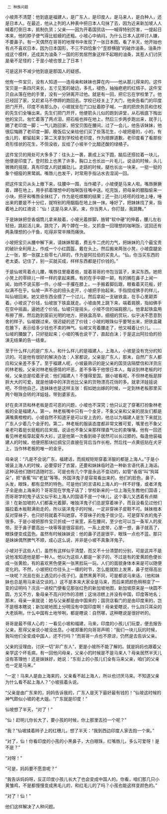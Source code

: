      二 种族问题 

   小坡弄不清楚：他到底是福建人，是广东人，是印度人，是马来人，是白种人，还是日本人。在最近，他从上列的人种表中把日本人勾抹了去，因为近来新加坡人人喊着打倒日本，抵制仇货；父亲——因为开着国货店——喊得特别厉害，一提起日本来，他的脖子便气得比蛤蟆的还粗。小坡心中纳闷，为什么日本人这样讨人嫌，不要鼻子。有一天偶然在哥哥的地理书中发现了一张日本图，看了半天，他开始也有点不喜欢日本，因为日本国形，不三不四恰象个“歪脖横狼”的破炸油条，油条炸成这个模样，还成其为油条？一国的形势居然象这样不起眼的油条，其惹人们讨厌是毫不足怪的；于是小坡也恨上了日本！ 

   可是这并不减少他到底是那国人的疑惑。 

   他有一件宝贝，没有人知道——连母亲和妹妹也算在内——他从那儿得来的。这件宝贝是一条四尺来长，五寸见宽的破边，多孔，褪色，抽抽疤疤的红绸子。这件宝贝自从落在他的手里，没有一分钟离开过他。就是有一回，把它忘在学校里了。他已经回了家，又赶紧马不停蹄的跑回去。学校已经关上了大门，他央告看门的印度把门开开。印度不肯那么办，小坡就坐在门口扯着脖子喊，一直的把庶务员和住校的先生们全嚷出来。先生们把门开开，他便箭头儿似的跑到讲堂，从石板底下掏出他的宝贝。匆忙着落了两点泪，把石板也摔在地上，然后三步两步跑出来，就手儿踢了老印度一脚；一气儿跑回家，把宝贝围在腰间，过了一会儿，他告诉妹妹，他很后悔踢了老印度一脚。晚饭后父亲给他们买了些落花生，小坡把瘪的，小的，有虫儿的，都留起来；第二天拿到学校给老印度，作为赔罪道歉。老印度看了看那些奇形怪状的花生，不但没收，反给了小坡半个比醋还酸的绿橘子。 

   这件宝贝的用处可大多多了：往头上一裹，裹成上尖下圆，脑后还搭拉着一块儿，他便是印度了。登时脸上也黑了许多，胸口上也长出一片毛儿，说话的时候，头儿微微的摇摆，真有印度人的妩媚劲儿。走路的时候，腿也长出一块来，一挺一挺的象个细瘦的黑鹭鹚。嘴唇儿也发干，时常用手指沾水去湿润一回。 

   把这件宝贝从头上撤下来，往腰中一围，当作裙子，小坡便是马来人啦。嘴唇撅撅着，蹲在地上，用手抓着理想中的咖唎饭往嘴中送。吃完饭，把母亲的胭脂偷来一小块，把牙和嘴唇全抹红了，作为是吃槟榔的结果；还一劲儿呸呸的往地上唾，唾出来的要是不十分红，就特别的用胭脂在地上抹一抹。唾好了，把妹妹找了来，指着地上的红液说：“仙！这是马来人家。来，你当男人，你打鼓，我跳舞。” 

   于是妹妹把空香烟筒儿拿来敲着，小坡光着胖脚，胳臂“软中硬”的伸着，腰儿左右轻扭，跳起活儿来。跳完了，两个蹲在一处，又抓食一回理想的咖唎饭，这回还有两条理想的小干鱼，吃得非常辛辣而痛快。 

   小坡把宝贝从腰中解下来，请妹妹帮着，费五牛二虎的力气，把妹妹的几个最宝贵的破针全利用上，作成一个小红圆盔，戴在头上。然后搬来两张小凳，小坡盘腿坐上一张，那一张摆上些零七八碎的，作为是阿拉伯的买卖人。“仙，你当买东西的老太婆。记住了，别一买就买成，样样东西都是打价钱的。” 

   于是仙坡弯着点儿腰，嘴唇往里瘪着些，提着哥哥的书包当篮子，来买东西。她把小凳上的零碎儿一样一样的拿起来瞧，有的在手中颠一颠，有的搁在鼻子上闻一闻，始终不说买那一件。小坡一手撂在膝上，一手搬着脚后跟，眼看着天花板，好似满不在乎。仙坡一声不出的扭头走开，小坡把手抬起来，手指捏成佛手的样儿，叫仙坡回来。她又把东西全摸了一个过儿，然后拿起一支破铁盒，在手心里颠弄着。小坡说了价钱，仙坡放下铁盒就走。小坡由凳上跳下来，端着肩膀，指如佛手在空中摇画，逼她还个价钱。仙坡只是摇头，小坡不住的端肩膀儿。他拿起铁盒用布擦了擦，然后跑到窗前光明的地方，把铁盒高举，细细的赏玩，似乎决不愿意割舍的样子。仙坡跟过来，很迟疑的还了价钱；小坡的眼珠似乎要弩出来，把铁盒藏在腋下，表示给多少钱也不卖的神气。仙坡又弯着腰走了，他又喊着让价儿。……仙坡的腰酸了，只好挺起来；小坡的嘴也说干了，直起白沫；于是这出阿拉伯的扮演无结果的告一结束。 

   至于什么样儿的是广东人，和什么样儿的是福建人，上海人，小坡是没有充分的知识的。可是他有很好的解决办法：人家都说，父亲是广东人，那末，自然广东人都应和父亲差不多了。至于福建人呢，小坡最熟识的是父亲的国货店隔壁信和洋货庄的林老板。父亲对林老板感情的坏恶，差不多等于他恨日本人，每谈到林老板的时候，父亲总是咬着牙说：他们福建人！不懂得爱国。据小坡看呢，不但林老板是胖胖大大的可爱，就是他铺中的洋货也比父亲的货物漂亮花俏的多。就拿洋娃娃说吧，不但他自己，连妹妹也是这样主张：假如她出嫁的时候，一定到林老板那里买两个眼珠会转的洋娃娃，带到婆家去。 

   好在卖洋货和林老板是否可恶的问题，小坡也不深究；他只认定了穿著打扮象林老板的全是福建人。第一，林老板嘴中只有一个金牙，不象父亲和父亲的朋友们都是满嘴黄橙橙的。小坡自然不知道牙是可以安上去的，他总以为福建人是生下来就比广东人少着几个金牙的。第二，林老板的服装态度都非常文雅可爱，嘴里也不象父亲老叼着挺长挺粗的吕宋烟，说话也不象父亲那样理直气壮的卖嚷嚷。他有一回还看见林老板穿起夏布大衫，这是他第一次看到褂子居然可以长过膝的。每逢他装福建人的时候，他便把那块红绸宝贝直披在背后当作长袍，然后找一点黄纸贴在犬牙上，当作林老板的唯一的金牙。 

   母亲说：“凡是不会说广东，福建话，而规规矩矩穿着洋服的都是上海人。”于是小坡装上海人的时候，必要穿好了衣裳，还要和妹妹临时造一种新言语代表上海话。这种话他们随时造随时忘，可是也有几个字是永远不变动的，如管“香烟”叫“狗耳朵”，把“香蕉”叫“老鼠”等等。外国洋鬼子是容易看出来的，他们的脸色，鼻子，头发，眼珠，都有显然的特色。可是他们的言语和上海人的一样不好懂，或者洋鬼子全是由上海来的？哥哥现在学鬼子话了；学校新来的一位上海先生教他们国语；而哥哥学的鬼子话又似乎和上海人的国语不是一个味儿，这个事儿又透着有点糊涂！在新加坡的人们都喜光着脚，唯独洋鬼子们总是穿着袜子，而且没看见过他们蹋拉着木板鞋满街走的，所以装洋鬼子的时候，一定非穿袜子皮鞋不可。妹妹根本反对穿袜子，也只好将就着不叫她穿。不穿袜子的鬼子很少见，可是穿军衣的鬼子很多，于是小坡把那件宝贝折成一寸来宽，系在腰间，至少也可以当一条军人的皮带。至于鼻子要高出一块等等是很容易的。一系上皮带，心里一想，鼻子就高了，眼珠便变成蓝色。虽然有时候妹妹说：他的鼻子还是很平，眼珠一点也不蓝。那只是妹妹偶然脾气不顺，成心这么说，并非是小坡不真象洋鬼子。 

   小坡对于这些人们，虽然有这样似乎清楚，而又不十分清楚的分别，可是这并不是说他准知道他是那一种人。他以为这些人都是一家子的，不过是有的爱黄颜色便长成一张黄脸，有的喜欢黑色便来一张黑脸玩一玩。人们的面貌身体本来是可以随便变化的。不然，小坡把红巾往头上一缠的时节，怎么能就脸上发黑，鼻子觉得高出一块呢？况且在街上遇见的小孩子们，虽然黑黄不同，可是都说马来话，（他和妹妹也总是用马来话交谈的。）这不是本来大家全是马来，而后来把颜色稍稍变了一变的证明吗？况且一进校门便看见那张红色的新加坡地图，新加坡原来是一块圆不圆，方又不方，象母亲不高兴时作的凉糕；这块凉糕上并没有中国，印度等地名；那末，母亲一来就说：她与父亲都是由中国来的；国货店看门的是由印度来的，岂不是根本瞎说；新加坡地图上分明没有中国印度啊！母亲爱瞎说，什么四只耳朵的大老妖咧，什么中国有土地爷咧，都是瞎说：自然哪，这种瞎说是很好听的。 

   哥哥是最不得人心的：一看见小坡和福建，马来，印度的小孩儿们玩耍，便去报告父亲，惹得父亲说小坡没出息。小坡郑重的向哥哥声明：“我们一块儿玩的时候，我叫他们全变成中国人，还不行吗？”而哥哥一点也不原谅，仍然是去告诉父亲。 

   父亲的没理由，讨厌一切“非广东人”，更是小坡所不能了解的。就是妈妈也跟着父亲学这个坏毛病，有一回他问母亲，父亲小的时候是不是马来人？母亲居然半天儿没有答理他！还是妹妹好，她说：“东街上的小孩儿们全有马来父亲，咱们的父亲也一定是马来。” 

   “一定！马来人是由上海来的，父亲看不起上海人，所以也讨厌马来。不知道父亲为什么看不起上海人？”小坡摇着头说。 

   “父亲是由广东来的，妈妈告诉我的，广东人是天下最好最有钱的！”仙坡这时候的神气颇似小坡的老大姐。“广东就是印度！” 

   仙坡想了半天，“对了！” 

   “仙！赶明儿你长大了，要小孩的时候，你上那里去捡一个呢？” 

   “我？”仙坡揉着辫子上的红穗儿，想了半天：“我到西边印度人家去抱一个来。” 

   “对了，仙！你看印度的小孩的小黑鼻子，大白眼珠，红嘴唇儿，多么可爱呀！是不是？” 

   “对呀！” 

   “可是，妈妈要不愿意呢？” 

   “我告诉妈妈呀，反正印度小孩儿长大了也会变成中国人的。你看，咱们那几只小黄雏鸡，不是都慢慢变成黑毛儿的，和红毛儿的了吗？小孩也能这样变颜色的。” 

   “对了！仙！” 

   他们这样解决了人种问题。 

